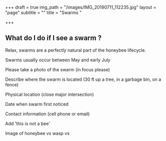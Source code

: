 +++
draft = true
img_path = "/images/IMG_20190711_112235.jpg"
layout = "page"
subtitle = ""
title = "Swarms "

+++
## What do I do if I see a swarm ?

Relax, swarms are a perfectly natural part of the honeybee lifecycle. 

Swarms usually occur between May and early July 

Please take a photo of the swarm (in focus please) 

Describe where the swarm is located (30 ft up a tree, in a garbage bin, on a fence) 

Physical location (close major intersection) 

Date when swarm first noticed

Contact information (cell phone or email) 

Add 'this is not a bee' 

Image of honeybee vs wasp vs 